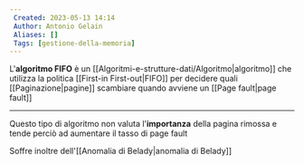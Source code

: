 ```yaml
---
 Created: 2023-05-13 14:14
 Author: Antonio Gelain
 Aliases: []
 Tags: [gestione-della-memoria]
---
```


L'**algoritmo FIFO** è un [[Algoritmi-e-strutture-dati/Algoritmo|algoritmo]] che utilizza la politica [[First-in First-out|FIFO]] per decidere quali [[Paginazione|pagine]] scambiare quando avviene un [[Page fault|page fault]]

---

Questo tipo di algoritmo non valuta l'**importanza** della pagina rimossa e tende perciò ad aumentare il tasso di page fault

Soffre inoltre dell'[[Anomalia di Belady|anomalia di Belady]]